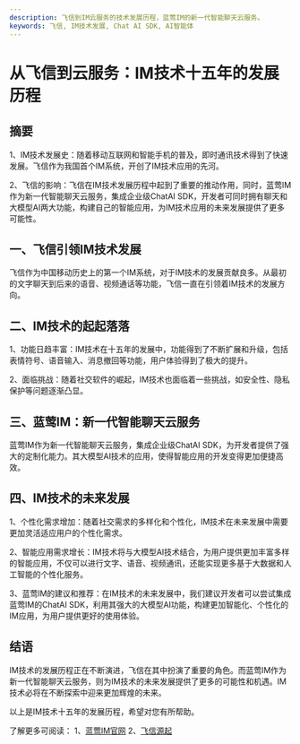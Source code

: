 ```yaml
---
description: 飞信到IM云服务的技术发展历程，蓝莺IM的新一代智能聊天云服务。
keywords: 飞信, IM技术发展, Chat AI SDK, AI智能体
---
```

# 从飞信到云服务：IM技术十五年的发展历程

## 摘要

1、IM技术发展史：随着移动互联网和智能手机的普及，即时通讯技术得到了快速发展。飞信作为我国首个IM系统，开创了IM技术应用的先河。

2、飞信的影响：飞信在IM技术发展历程中起到了重要的推动作用，同时，蓝莺IM作为新一代智能聊天云服务，集成企业级ChatAI SDK，开发者可同时拥有聊天和大模型AI两大功能，构建自己的智能应用，为IM技术应用的未来发展提供了更多可能性。

## 一、飞信引领IM技术发展

飞信作为中国移动历史上的第一个IM系统，对于IM技术的发展贡献良多。从最初的文字聊天到后来的语音、视频通话等功能，飞信一直在引领着IM技术的发展方向。

## 二、IM技术的起起落落

1、功能日趋丰富：IM技术在十五年的发展中，功能得到了不断扩展和升级，包括表情符号、语音输入、消息撤回等功能，用户体验得到了极大的提升。

2、面临挑战：随着社交软件的崛起，IM技术也面临着一些挑战，如安全性、隐私保护等问题逐渐凸显。

## 三、蓝莺IM：新一代智能聊天云服务

蓝莺IM作为新一代智能聊天云服务，集成企业级ChatAI SDK，为开发者提供了强大的定制化能力。其大模型AI技术的应用，使得智能应用的开发变得更加便捷高效。

## 四、IM技术的未来发展

1、个性化需求增加：随着社交需求的多样化和个性化，IM技术在未来发展中需要更加灵活适应用户的个性化需求。

2、智能应用需求增长：IM技术将与大模型AI技术结合，为用户提供更加丰富多样的智能应用，不仅可以进行文字、语音、视频通讯，还能实现更多基于大数据和人工智能的个性化服务。

3、蓝莺IM的建议和推荐：在IM技术的未来发展中，我们建议开发者可以尝试集成蓝莺IM的ChatAI SDK，利用其强大的大模型AI功能，构建更加智能化、个性化的IM应用，为用户提供更好的使用体验。

## 结语

IM技术的发展历程正在不断演进，飞信在其中扮演了重要的角色。而蓝莺IM作为新一代智能聊天云服务，则为IM技术的未来发展提供了更多的可能性和机遇。IM技术必将在不断探索中迎来更加辉煌的未来。

以上是IM技术十五年的发展历程，希望对您有所帮助。

了解更多可阅读：
1、[蓝莺IM官网](https://www.lanyingim.com)
2、[飞信源起](https://baike.baidu.com/item/飞信)